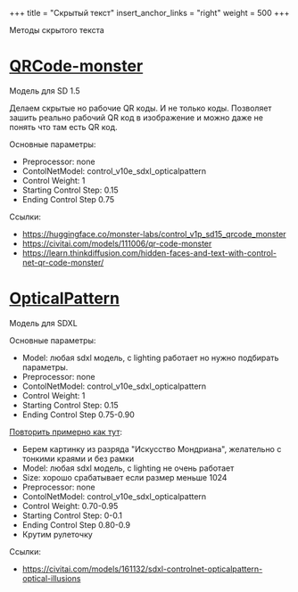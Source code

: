 +++
title = "Скрытый текст"
insert_anchor_links = "right"
weight = 500
+++

Методы скрытого текста

# [QRCode-monster](https://huggingface.co/monster-labs/control_v1p_sd15_qrcode_monster)

Модель для SD 1.5

Делаем скрытые но рабочие QR коды. И не только коды. 
Позволяет зашить реально рабочий QR код в изображение и можно даже не понять что там есть QR код.

Основные параметры:
* Preprocessor: none
* ContolNetModel: control_v10e_sdxl_opticalpattern
* Control Weight: 1
* Starting Control Step: 0.15
* Ending Control Step 0.75


Ссылки:

* https://huggingface.co/monster-labs/control_v1p_sd15_qrcode_monster
* https://civitai.com/models/111006/qr-code-monster
* https://learn.thinkdiffusion.com/hidden-faces-and-text-with-control-net-qr-code-monster/

# [OpticalPattern](https://huggingface.co/Nacholmo/controlnet-qr-pattern-sdxl)

Модель для SDXL

Основные параметры:
* Model: любая sdxl модель, с lighting работает но нужно подбирать параметры.
* Preprocessor: none
* ContolNetModel: control_v10e_sdxl_opticalpattern
* Control Weight: 1
* Starting Control Step: 0.15 
* Ending Control Step 0.75-0.90

[Повторить примерно как тут](https://civitai.com/images/2965250):
* Берем картинку из разряда "Искусство Мондриана", желательно с тонкими краями и без рамки
* Model: любая sdxl модель, с lighting не очень работает
* Size: хорошо срабатывает если размер меньше 1024
* Preprocessor: none
* ContolNetModel: control_v10e_sdxl_opticalpattern
* Control Weight: 0.70-0.95
* Starting Control Step: 0-0.1
* Ending Control Step 0.80-0.9
* Крутим рулеточку


Ссылки:
* https://civitai.com/models/161132/sdxl-controlnet-opticalpattern-optical-illusions
